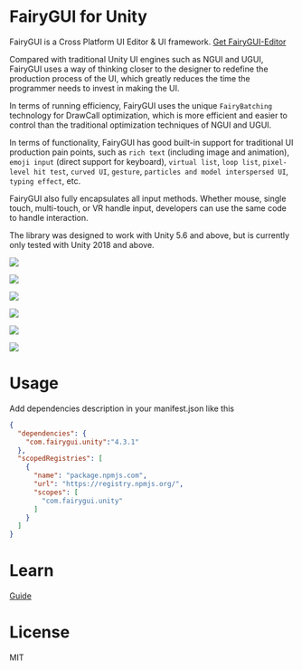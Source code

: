  FairyGUI for Unity
====

FairyGUI is a Cross Platform UI Editor & UI framework.
[Get FairyGUI-Editor](https://en.fairygui.com/product.html)  

Compared with traditional Unity UI engines such as NGUI and UGUI, FairyGUI uses a way of thinking closer to the designer to redefine the production process of the UI, which greatly reduces the time the programmer needs to invest in making the UI.<br>

In terms of running efficiency, FairyGUI uses the unique `FairyBatching` technology for DrawCall optimization, which is more efficient and easier to control than the traditional optimization techniques of NGUI and UGUI. <br>

In terms of functionality, FairyGUI has good built-in support for traditional UI production pain points, such as `rich text` (including image and animation), `emoji input` (direct support for keyboard), `virtual list`, `loop list`, `pixel-level hit test`, `curved UI`, `gesture`, `particles and model interspersed UI`, `typing effect`, etc. <br>

FairyGUI also fully encapsulates all input methods. Whether mouse, single touch, multi-touch, or VR handle input, developers can use the same code to handle interaction.<br>

The library was designed to work with Unity 5.6 and above, but is currently only tested with Unity 2018 and above.

![](images/2015-11-10_000547.png)

![](images/2015-11-10_001320.png)

![](images/2015-11-10_001445.png)

![](images/2015-11-10_001516.png)

![](images/2016-06-15_010207.png)

![](images/turn_page.gif)

Usage
====

Add dependencies description in your manifest.json like this

```json
{
  "dependencies": {
    "com.fairygui.unity":"4.3.1"
  },
  "scopedRegistries": [
    {
      "name": "package.npmjs.com",
      "url": "https://registry.npmjs.org/",
      "scopes": [
        "com.fairygui.unity"
      ]
    }
  ]
}

```
Learn
====

[Guide](https://en.fairygui.com/docs/guide/index.html)

License
====
MIT

